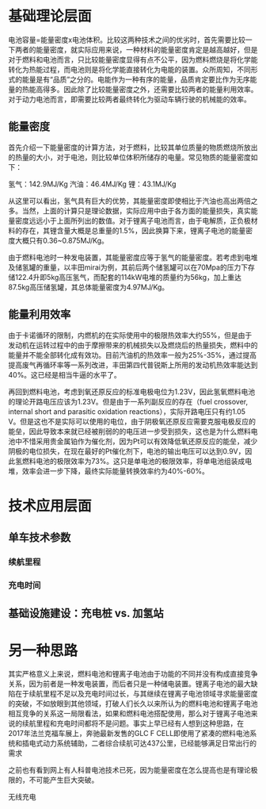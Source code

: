 
# 基础理论层面

电池容量=能量密度x电池体积。比较这两种技术之间的优劣时，首先需要比较一下两者的能量密度，就实际应用来说，一种材料的能量密度肯定是越高越好，但是对于燃料和电池而言，只比较能量密度显得有点不公平，因为燃料燃烧是将化学能转化为热能过程，而电池则是将化学能直接转化为电能的装置。众所周知，不同形式的能量是有“品质”之分的。电能作为一种有序的能量，品质肯定要比作为无序能量的热能高得多。因此除了比较能量密度之外，还需要比较两者的能量利用效率。对于动力电池而言，即需要比较两者最终转化为驱动车辆行驶的机械能的效率。

## 能量密度

首先介绍一下能量密度的计算方法，对于燃料，比较其单位质量的物质燃烧所放出的热量的大小，对于电池，则比较单位体积所储存的电量。常见物质的能量密度如下：

氢气：142.9MJ/Kg 汽油：46.4MJ/Kg 锂：43.1MJ/Kg

从这里可以看出，氢气具有巨大的优势，其能量密度即使相比于汽油也高出两倍之多。当然，上面的计算只是理论数据，实际应用中由于各方面的能量损失，真实能量密度远远小于上面所列出的数值。对于锂离子电池而言，由于电解质，正负极材料的存在，其锂含量大概是总重量的1.5%，因此换算下来，锂离子电池的能量密度大概只有0.36~0.875MJ/Kg。

由于燃料电池时一种发电装置，其能量密度应等于氢气的能量密度。若考虑到电堆及储氢罐的重量，以丰田mirai为例，其前后两个储氢罐可以在70Mpa的压力下存储122.4升即5kg高压氢气，而配套的114kW电堆的质量约为56kg，加上重达87.5kg高压储氢罐，其总体能量密度为4.97MJ/Kg。

## 能量利用效率

由于卡诺循环的限制，内燃机的在实际使用中的极限热效率大约55%，但是由于发动机在运转过程中的由于摩擦带来的机械损失以及燃烧后的热量损失，燃料中的能量并不能全部转化成有效功。目前汽油机的热效率一般为25%-35%，通过提高提高废气再循环率等一系列改进，丰田第四代普锐斯上所用的发动机热效率能达到40%。这已经是相当牛逼的水平了。

再回到燃料电池，考虑到氧还原反应的标准电极电位为1.23V，因此氢氧燃料电池的理论开路电压应该为1.23V。但是由于一系列副反应的存在（fuel crossover, internal short and parasitic oxidation reactions），实际开路电压只有约1.05 V。但是这也不是实际可以使用的电位，由于阴极氧还原反应需要克服电极反应的能垒，因此导致本来就已经被削弱的的电压进一步受到损失，这也是为什么燃料电池中不惜采用贵金属铂作为催化剂，因为Pt可以有效降低氧还原反应的能垒，减少阴极的电位损失，在现在最好的Pt催化剂下，电池的输出电压可以达到0.9V，因此氢燃料电池的极限效率为73%。这只是单电池的极限效率，将单电池组装成电堆，效率会进一步下降，最终实际能量转换效率约为40%-60%。




# 技术应用层面


## 单车技术参数

### 续航里程

### 充电时间

## 基础设施建设：充电桩 vs. 加氢站

# 另一种思路

其实严格意义上来说，燃料电池和锂离子电池由于功能的不同并没有构成直接竞争关系，因为前者是一种发电装置，而后者只是一种储电装置。锂离子电池的最大缺陷在于续航里程不足以及充电时间过长，与其继续在锂离子电池领域寻求能量密度的突破，不如放眼到其他领域，打破人们长久以来所认为的燃料电池和锂离子电池相互竞争的关系这一局限看法，如果和燃料电池搭配使用，那么对于锂离子电池来说的续航里程和充电时间都将不是问题。事实上早已经有人想到这种思路，在2017年法兰克福车展上，奔驰最新发售的GLC F CELL即使用了紧凑的燃料电池系统和插电式动力系统辅助，二者综合续航可达437公里，已经能够满足日常出行的需求

之前也有看到网上有人科普电池技术已死，因为能量密度在怎么提高也是有理论极限的，不可能产生巨大突破。

无线充电